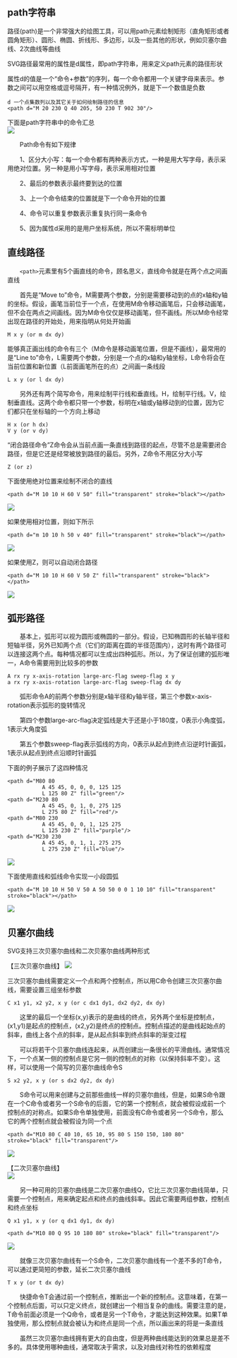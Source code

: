 ## path字符串
路径(path)是一个非常强大的绘图工具，可以用path元素绘制矩形（直角矩形或者圆角矩形）、圆形、椭圆、折线形、多边形，以及一些其他的形状，例如贝塞尔曲线、2次曲线等曲线

SVG路径最常用的属性是d属性，即path字符串，用来定义path元素的路径形状

属性d的值是一个“命令+参数”的序列，每一个命令都用一个关键字母来表示。参数之间可以用空格或逗号隔开，有一种情况例外，就是下一个数值是负数

```
d 一个点集数列以及其它关于如何绘制路径的信息
<path d="M 20 230 Q 40 205, 50 230 T 902 30"/>
```
下面是path字符串中的命令汇总  
![](./image/152.png)

　　Path命令有如下规律

　　1、区分大小写：每一个命令都有两种表示方式，一种是用大写字母，表示采用绝对位置。另一种是用小写字母，表示采用相对位置

　　2、最后的参数表示最终要到达的位置

　　3、上一个命令结束的位置就是下一个命令开始的位置

　　4、命令可以重复参数表示重复执行同一条命令

　　5、因为属性d采用的是用户坐标系统，所以不需标明单位

## 直线路径
　　`<path>`元素里有5个画直线的命令，顾名思义，直线命令就是在两个点之间画直线

　　首先是“Move to”命令，M需要两个参数，分别是需要移动到的点的x轴和y轴的坐标。假设，画笔当前位于一个点，在使用M命令移动画笔后，只会移动画笔，但不会在两点之间画线。因为M命令仅仅是移动画笔，但不画线。所以M命令经常出现在路径的开始处，用来指明从何处开始画
```
M x y (or m dx dy)
```

能够真正画出线的命令有三个（M命令是移动画笔位置，但是不画线），最常用的是“Line to”命令，L需要两个参数，分别是一个点的x轴和y轴坐标，L命令将会在当前位置和新位置（L前面画笔所在的点）之间画一条线段
```
L x y (or l dx dy)
```

　　另外还有两个简写命令，用来绘制平行线和垂直线。H，绘制平行线。V，绘制垂直线。这两个命令都只带一个参数，标明在x轴或y轴移动到的位置，因为它们都只在坐标轴的一个方向上移动
  
```
H x (or h dx)
V y (or v dy)
```

“闭合路径命令”Z命令会从当前点画一条直线到路径的起点，尽管不总是需要闭合路径，但是它还是经常被放到路径的最后。另外，Z命令不用区分大小写
```
Z (or z)
```

下面使用绝对位置来绘制不闭合的直线
```
<path d="M 10 10 H 60 V 50" fill="transparent" stroke="black"></path>
```

![](./image/153.png)

如果使用相对位置，则如下所示
```
<path d="m 10 10 h 50 v 40" fill="transparent" stroke="black"></path>
```
![](./image/154.png)

如果使用Z，则可以自动闭合路径
```
<path d="M 10 10 H 60 V 50 Z" fill="transparent" stroke="black"></path>
```
![](./image/155.png)

## 弧形路径
　　基本上，弧形可以视为圆形或椭圆的一部分。假设，已知椭圆形的长轴半径和短轴半径，另外已知两个点（它们的距离在圆的半径范围内），这时有两个路径可以连接这两个点。每种情况都可以生成出四种弧形。所以，为了保证创建的弧形唯一，A命令需要用到比较多的参数
```
A rx ry x-axis-rotation large-arc-flag sweep-flag x y
a rx ry x-axis-rotation large-arc-flag sweep-flag dx dy
```
　　弧形命令A的前两个参数分别是x轴半径和y轴半径，第三个参数x-axis-rotation表示弧形的旋转情况

　　第四个参数large-arc-flag决定弧线是大于还是小于180度，0表示小角度弧，1表示大角度弧

　　第五个参数sweep-flag表示弧线的方向，0表示从起点到终点沿逆时针画弧，1表示从起点到终点沿顺时针画弧


下面的例子展示了这四种情况
```
<path d="M80 80
           A 45 45, 0, 0, 0, 125 125
           L 125 80 Z" fill="green"/>
<path d="M230 80
           A 45 45, 0, 1, 0, 275 125
           L 275 80 Z" fill="red"/>
<path d="M80 230
           A 45 45, 0, 0, 1, 125 275
           L 125 230 Z" fill="purple"/>
<path d="M230 230
           A 45 45, 0, 1, 1, 275 275
           L 275 230 Z" fill="blue"/>

```
![](./image/156.png)

下面使用直线和弧线命令实现一小段圆弧
```
<path d="M 10 10 H 50 V 50 A 50 50 0 0 1 10 10" fill="transparent" stroke="black"></path>
```
![](./image/157.png)


## 贝塞尔曲线
SVG支持三次贝塞尔曲线和二次贝塞尔曲线两种形式

【三次贝塞尔曲线】
![](./image/158.gif)

三次贝塞尔曲线需要定义一个点和两个控制点，所以用C命令创建三次贝塞尔曲线，需要设置三组坐标参数
```
C x1 y1, x2 y2, x y (or c dx1 dy1, dx2 dy2, dx dy)
```
　　这里的最后一个坐标(x,y)表示的是曲线的终点，另外两个坐标是控制点，(x1,y1)是起点的控制点，(x2,y2)是终点的控制点。控制点描述的是曲线起始点的斜率，曲线上各个点的斜率，是从起点斜率到终点斜率的渐变过程

　　可以将若干个贝塞尔曲线连起来，从而创建出一条很长的平滑曲线。通常情况下，一个点某一侧的控制点是它另一侧的控制点的对称（以保持斜率不变）。这样，可以使用一个简写的贝塞尔曲线命令S

```
S x2 y2, x y (or s dx2 dy2, dx dy)
```

　　S命令可以用来创建与之前那些曲线一样的贝塞尔曲线，但是，如果S命令跟在一个C命令或者另一个S命令的后面，它的第一个控制点，就会被假设成前一个控制点的对称点。如果S命令单独使用，前面没有C命令或者另一个S命令，那么它的两个控制点就会被假设为同一个点

```
<path d="M10 80 C 40 10, 65 10, 95 80 S 150 150, 180 80" stroke="black" fill="transparent"/>
```
![](./image/159.png)


【二次贝塞尔曲线】  
![](./image/160.gif)

　　另一种可用的贝塞尔曲线是二次贝塞尔曲线Q，它比三次贝塞尔曲线简单，只需要一个控制点，用来确定起点和终点的曲线斜率。因此它需要两组参数，控制点和终点坐标

```
Q x1 y1, x y (or q dx1 dy1, dx dy)

<path d="M10 80 Q 95 10 180 80" stroke="black" fill="transparent"/>
```
![](./image/161.png)

　　就像三次贝塞尔曲线有一个S命令，二次贝塞尔曲线有一个差不多的T命令，可以通过更简短的参数，延长二次贝塞尔曲线
```
T x y (or t dx dy)
```
　　快捷命令T会通过前一个控制点，推断出一个新的控制点。这意味着，在第一个控制点后面，可以只定义终点，就创建出一个相当复杂的曲线。需要注意的是，T命令前面必须是一个Q命令，或者是另一个T命令，才能达到这种效果。如果T单独使用，那么控制点就会被认为和终点是同一个点，所以画出来的将是一条直线

　　虽然三次贝塞尔曲线拥有更大的自由度，但是两种曲线能达到的效果总是差不多的。具体使用哪种曲线，通常取决于需求，以及对曲线对称性的依赖程度

